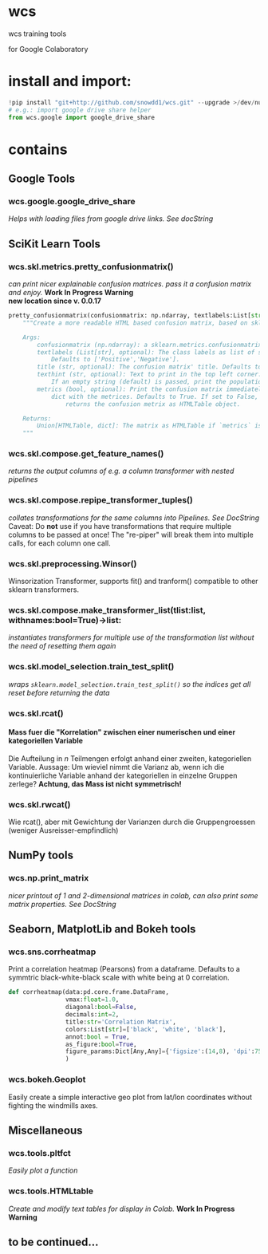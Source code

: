 # wcs
wcs training tools

for Google Colaboratory

# install and import:
```python
!pip install "git+http://github.com/snowdd1/wcs.git" --upgrade >/dev/null
# e.g.: import google drive share helper
from wcs.google import google_drive_share
```


# contains
## Google Tools
### wcs.google.google_drive_share
*Helps with loading files from google drive links. See docString*

## SciKit Learn Tools
### wcs.skl.metrics.pretty_confusionmatrix()
*can print nicer explainable confusion matrices. pass it a confusion matrix and enjoy.* **Work In Progress Warning**  
**new location since v. 0.0.17**
```python
pretty_confusionmatrix(confusionmatrix: np.ndarray, textlabels:List[str]=['Positive','Negative'], title:str='Confusion Matrix', texthint:str='', metrics:bool=True)->Union[object, dict]:
    """Create a more readable HTML based confusion matrix, based on sklearn 

    Args:
        confusionmatrix (np.ndarray): a sklearn.metrics.confusionmatrix  
        textlabels (List[str], optional): The class labels as list of strings. 
            Defaults to ['Positive','Negative'].  
        title (str, optional): The confusion matrix' title. Defaults to 'Confusion Matrix'.
        texthint (str, optional): Text to print in the top left corner. Defaults to ''. 
            If an empty string (default) is passed, print the population number.  
        metrics (bool, optional): Print the confusion matrix immediately, and return a 
            dict with the metrices. Defaults to True. If set to False, the function 
                returns the confusion metrix as HTMLTable object.

    Returns:
        Union[HTMLTable, dict]: The matrix as HTMLTable if `metrics` is set to False, a dict with the metrics otherwise (Default)
    """
```
### wcs.skl.compose.get_feature_names()
*returns the output columns of e.g. a column transformer with nested pipelines*

### wcs.skl.compose.repipe_transformer_tuples()
*collates transformations for the same columns into Pipelines. See DocString*
Caveat: Do **not** use if you have transformations that require multiple columns to be passed at once! The "re-piper" will 
break them into multiple calls, for each column one call.

### wcs.skl.preprocessing.Winsor()
Winsorization Transformer, supports fit() and tranform() compatible to other sklearn transformers.

### wcs.skl.compose.make_transformer_list(tlist:list, withnames:bool=True)->list:
*instantiates transformers for multiple use of the transformation list without the need of resetting them again*

### wcs.skl.model_selection.train_test_split()
*wraps `sklearn.model_selection.train_test_split()` so the indices get all reset before returning the data*

### wcs.skl.rcat()
#### Mass fuer die "Korrelation" zwischen einer numerischen und einer kategoriellen Variable
Die Aufteilung in $n$ Teilmengen erfolgt anhand einer zweiten, kategoriellen Variable.
Aussage: Um wieviel nimmt die Varianz ab, wenn ich die kontinuierliche Variable anhand der kategoriellen in einzelne Gruppen zerlege?
**Achtung, das Mass ist nicht symmetrisch!**

### wcs.skl.rwcat()
Wie rcat(), aber mit Gewichtung der Varianzen durch die Gruppengroessen (weniger Ausreisser-empfindlich)

## NumPy tools
### wcs.np.print_matrix
*nicer printout of 1 and 2-dimensional matrices in colab, can also print some matrix properties. See DocString*

## Seaborn, MatplotLib and Bokeh tools
### wcs.sns.corrheatmap
Print a correlation heatmap (Pearsons) from a dataframe. Defaults to a symmtric black-white-black scale with white being at 0 correlation.
```python
def corrheatmap(data:pd.core.frame.DataFrame, 
                vmax:float=1.0,
                diagonal:bool=False,
                decimals:int=2,
                title:str='Correlation Matrix',
                colors:List[str]=['black', 'white', 'black'],
                annot:bool = True,
                as_figure:bool=True,
                figure_params:Dict[Any,Any]={'figsize':(14,8), 'dpi':75},
                )
```
### wcs.bokeh.Geoplot
Easily create a simple interactive geo plot from lat/lon coordinates without fighting the windmills axes.

## Miscellaneous
### wcs.tools.pltfct
*Easily plot a function*

### wcs.tools.HTMLtable
*Create and modify text tables for display in Colab.* **Work In Progress Warning**

## to be continued...
